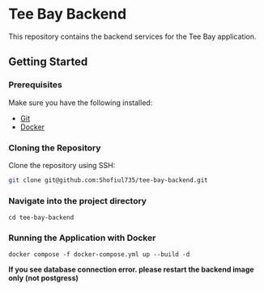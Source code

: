 # Tee Bay Backend

This repository contains the backend services for the Tee Bay application.

## Getting Started

### Prerequisites

Make sure you have the following installed:

- [Git](https://git-scm.com/)
- [Docker](https://www.docker.com/)

### Cloning the Repository

Clone the repository using SSH:

```bash
git clone git@github.com:Shofiul735/tee-bay-backend.git
```

### Navigate into the project directory
```
cd tee-bay-backend
```

### Running the Application with Docker
```
docker compose -f docker-compose.yml up --build -d

```
<b>If you see database connection error. please restart the backend image only (not postgress)</b> 

